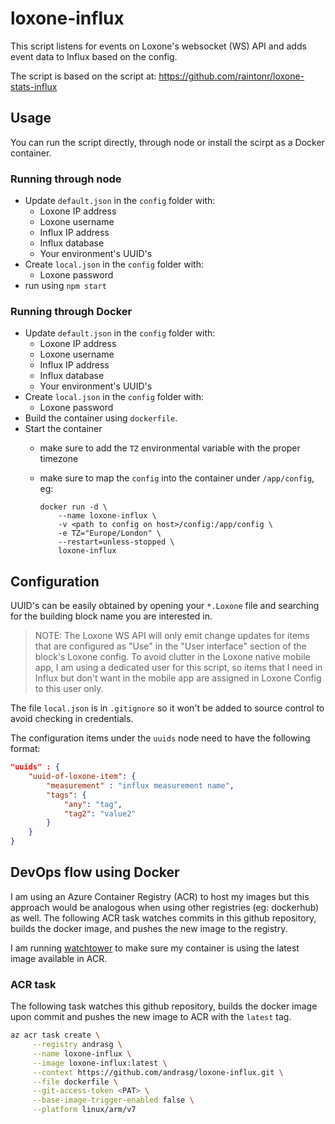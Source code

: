 # loxone-influx

This script listens for events on Loxone's websocket (WS) API and adds event data to Influx based on the config.

The script is based on the script at: https://github.com/raintonr/loxone-stats-influx

## Usage

You can run the script directly, through node or install the scirpt as a Docker container.

### Running through node

- Update `default.json` in the `config` folder with:
  - Loxone IP address
  - Loxone username
  - Influx IP address
  - Influx database
  - Your environment's UUID's
- Create `local.json` in the `config` folder with:
  - Loxone password
- run using `npm start`

### Running through Docker

- Update `default.json` in the `config` folder with:
  - Loxone IP address
  - Loxone username
  - Influx IP address
  - Influx database
  - Your environment's UUID's
- Create `local.json` in the `config` folder with:
  - Loxone password
- Build the container using `dockerfile`.
- Start the container
  - make sure to add the `TZ` environmental variable with the proper timezone
  - make sure to map the `config` into the container under `/app/config`, eg:

    ```docker
    docker run -d \
        --name loxone-influx \
        -v <path to config on host>/config:/app/config \
        -e TZ="Europe/London" \
        --restart=unless-stopped \
        loxone-influx
    ```

## Configuration

UUID's can be easily obtained by opening your `*.Loxone` file and searching for the building block name you are interested in. 

>NOTE: The Loxone WS API will only emit change updates for items that are configured as "Use" in the "User interface" section of the block's Loxone config.
> To avoid clutter in the Loxone native mobile app, I am using a dedicated user for this script, so items that I need in Influx but don't want in the mobile app are assigned in Loxone Config to this user only.

The file `local.json` is in `.gitignore` so it won't be added to source control to avoid checking in credentials.

The configuration items under the `uuids` node need to have the following format:

```json
"uuids" : {
    "uuid-of-loxone-item": {
        "measurement" : "influx measurement name",
        "tags": {
            "any": "tag",
            "tag2": "value2"
        }
    }
}
```

## DevOps flow using Docker

I am using an Azure Container Registry (ACR) to host my images but this approach would be analogous when using other registries (eg: dockerhub) as well. The following ACR task watches commits in this github repository, builds the docker image, and pushes the new image to the registry.

I am running [watchtower](https://containrrr.github.io/watchtower/) to make sure my container is using the latest image available in ACR.

### ACR task

The following task watches this github repository, builds the docker image upon commit and pushes the new image to ACR with the `latest` tag.

```sh
az acr task create \
     --registry andrasg \
     --name loxone-influx \
     --image loxone-influx:latest \
     --context https://github.com/andrasg/loxone-influx.git \
     --file dockerfile \
     --git-access-token <PAT> \
     --base-image-trigger-enabled false \
     --platform linux/arm/v7
```
